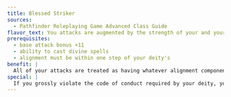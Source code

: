 ```yaml
---
title: Blessed Striker
sources:
  - Pathfinder Roleplaying Game Advanced Class Guide
flavor_text: You attacks are augmented by the strength of your and your deity's shared alignment.
prerequisites:
  - base attack bonus +11
  - ability to cast divine spells
  - alignment must be within one step of your deity's
benefit: |
  All of your attacks are treated as having whatever alignment components you and your deity share for the purpose of overcoming damage reduction.
special: |
  If you grossly violate the code of conduct required by your deity, your alignment shifts so that it is more than one step away from your deity's, or you no longer worship your deity, you lose access to this feat. You can regain it once you atone for your misdeeds to your deity (see the [*atonement*](/spells/atonement/) spell).
---
```



